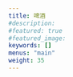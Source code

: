 ```yaml
---
title: 啤酒
#description: 
#featured: true
#featured_image: 
keywords: []
menus: "main"
weight: 35
---
```

